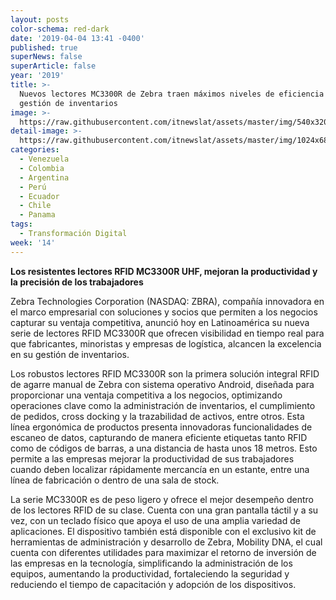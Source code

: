 ```yaml
---
layout: posts
color-schema: red-dark
date: '2019-04-04 13:41 -0400'
published: true
superNews: false
superArticle: false
year: '2019'
title: >-
  Nuevos lectores MC3300R de Zebra traen máximos niveles de eficiencia para la
  gestión de inventarios
image: >-
  https://raw.githubusercontent.com/itnewslat/assets/master/img/540x320/RFID-Zebra-p.jpg
detail-image: >-
  https://raw.githubusercontent.com/itnewslat/assets/master/img/1024x680/RFID-Zebra-g.jpg
categories:
  - Venezuela
  - Colombia
  - Argentina
  - Perú
  - Ecuador
  - Chile
  - Panama
tags:
  - Transformación Digital
week: '14'
---
```

**Los resistentes lectores RFID MC3300R UHF, mejoran la productividad y la precisión de los trabajadores**

Zebra Technologies Corporation (NASDAQ: ZBRA), compañía innovadora en el marco empresarial con soluciones y socios que permiten a los negocios capturar su ventaja competitiva, anunció hoy en Latinoamérica su nueva serie de lectores RFID MC3300R que ofrecen visibilidad en tiempo real para que fabricantes, minoristas y empresas de logística, alcancen la excelencia en su gestión de inventarios.

Los robustos lectores RFID MC3300R son la primera solución integral RFID de agarre manual de Zebra con sistema operativo Android, diseñada para proporcionar una ventaja competitiva a los negocios, optimizando operaciones clave como la administración de inventarios, el cumplimiento de pedidos, cross docking y la trazabilidad de activos, entre otros. Esta línea ergonómica de productos presenta innovadoras funcionalidades de escaneo de datos, capturando de manera eficiente etiquetas tanto RFID como de códigos de barras, a una distancia de hasta unos 18 metros. Esto permite a las empresas mejorar la productividad de sus trabajadores cuando deben localizar rápidamente mercancía en un estante, entre una línea de fabricación o dentro de una sala de stock. 

La serie MC3300R es de peso ligero y ofrece el mejor desempeño dentro de los lectores RFID de su clase. Cuenta con una gran pantalla táctil y a su vez, con un teclado físico que apoya el uso de una amplia variedad de aplicaciones. El dispositivo también está disponible con el exclusivo kit de herramientas de administración y desarrollo de Zebra, Mobility DNA, el cual cuenta con diferentes utilidades para maximizar el retorno de inversión de las empresas en la tecnología, simplificando la administración de los equipos, aumentando la productividad, fortaleciendo la seguridad y reduciendo el tiempo de capacitación y adopción de los dispositivos. 